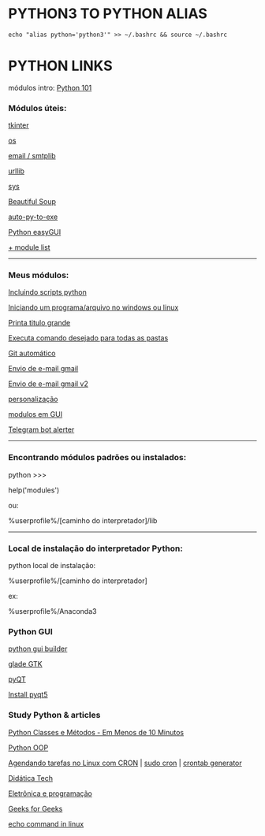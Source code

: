 # PYTHON3 TO PYTHON ALIAS
`echo "alias python='python3'" >> ~/.bashrc && source ~/.bashrc`

# PYTHON LINKS

módulos intro: [Python 101](https://python101.pythonlibrary.org/)



### Módulos úteis:

[tkinter](https://docs.python.org/3/library/tkinter.html)

[os](https://python101.pythonlibrary.org/chapter16_os.html)

[email / smtplib](https://python101.pythonlibrary.org/chapter17_smtplib.html)

[urllib](https://docs.python.org/3/library/urllib.html#module-urllib)

[sys](https://python101.pythonlibrary.org/chapter20_sys.html)

[Beautiful Soup](https://www.crummy.com/software/BeautifulSoup/bs4/doc.ptbr/)

[auto-py-to-exe](https://pypi.org/project/auto-py-to-exe/)

[Python easyGUI](https://pythonhosted.org/easygui/index.html)



[+ module list](https://docs.python.org/3/py-modindex.html)

------

### Meus módulos:

[Incluindo scripts python](/importing_scripts.py)

[Iniciando um programa/arquivo no windows ou linux](/runing_file.py)

[Printa titulo grande](/title.py)

[Executa comando desejado para todas as pastas](/cmd_for_all_dir.py)

[Git automático](/git_auto.py)

[Envio de e-mail gmail](/send_mail.py)

[Envio de e-mail gmail v2](/gmail_sender_V2)

[personalização](/personalização)

[modulos em GUI](/GUI)

[Telegram bot alerter](/telegram_bot.py)

------

### Encontrando módulos padrões ou instalados:

python >>>

help('modules')

ou:

%userprofile%/[caminho do interpretador]/lib

------

### Local de instalação do interpretador Python:

python local de instalação:

%userprofile%/[caminho do interpretador]

ex: 

%userprofile%/Anaconda3

### Python GUI
[python gui builder](http://www.python-gui-builder.com/)

[glade GTK](https://glade.gnome.org/)

[pyQT](https://www.riverbankcomputing.com/static/Docs/PyQt5/)

[Install pyqt5](/install_Pyqt5.py)

### Study Python & articles
[Python Classes e Métodos - Em Menos de 10 Minutos](https://www.youtube.com/watch?v=j6B8shHXzks)

[Python OOP](https://realpython.com/python3-object-oriented-programming/#how-to-define-a-class)

[Agendando tarefas no Linux com CRON](https://e-tinet.com/linux/crontab/) | 
[sudo cron](https://sobrelinux.info/questions/248/how-to-run-a-cron-job-using-the-sudo-command) | [crontab generator](http://www.crontabgenerator.com/)

[Didática Tech](https://www.youtube.com/channel/UC0BiVs5EYh57gzGVvhddjsA)

[Eletrônica e programação](https://www.youtube.com/c/EletrônicaeProgramação/videos)

[Geeks for Geeks](https://www.geeksforgeeks.org/python-programming-language/?ref=leftbar)

[echo command in linux](https://www.tecmint.com/echo-command-in-linux/)
